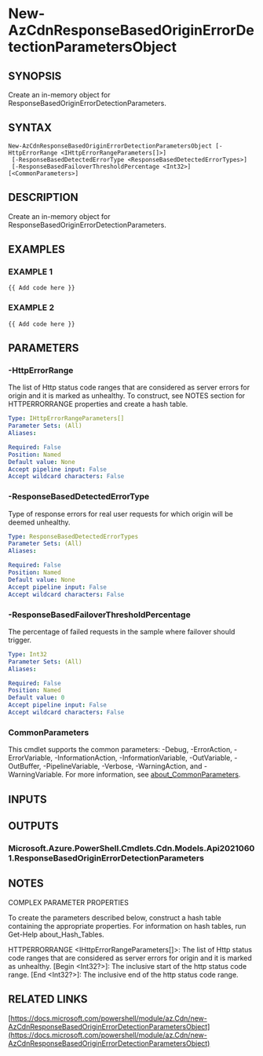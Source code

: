 ﻿---
external help file: Az.Cdn-help.xml
Module Name: Az.Cdn
online version: https://docs.microsoft.com/powershell/module/az.Cdn/new-AzCdnResponseBasedOriginErrorDetectionParametersObject
schema: 2.0.0
---

# New-AzCdnResponseBasedOriginErrorDetectionParametersObject

## SYNOPSIS
Create an in-memory object for ResponseBasedOriginErrorDetectionParameters.

## SYNTAX

```
New-AzCdnResponseBasedOriginErrorDetectionParametersObject [-HttpErrorRange <IHttpErrorRangeParameters[]>]
 [-ResponseBasedDetectedErrorType <ResponseBasedDetectedErrorTypes>]
 [-ResponseBasedFailoverThresholdPercentage <Int32>] [<CommonParameters>]
```

## DESCRIPTION
Create an in-memory object for ResponseBasedOriginErrorDetectionParameters.

## EXAMPLES

### EXAMPLE 1
```
{{ Add code here }}
```

### EXAMPLE 2
```
{{ Add code here }}
```

## PARAMETERS

### -HttpErrorRange
The list of Http status code ranges that are considered as server errors for origin and it is marked as unhealthy.
To construct, see NOTES section for HTTPERRORRANGE properties and create a hash table.

```yaml
Type: IHttpErrorRangeParameters[]
Parameter Sets: (All)
Aliases:

Required: False
Position: Named
Default value: None
Accept pipeline input: False
Accept wildcard characters: False
```

### -ResponseBasedDetectedErrorType
Type of response errors for real user requests for which origin will be deemed unhealthy.

```yaml
Type: ResponseBasedDetectedErrorTypes
Parameter Sets: (All)
Aliases:

Required: False
Position: Named
Default value: None
Accept pipeline input: False
Accept wildcard characters: False
```

### -ResponseBasedFailoverThresholdPercentage
The percentage of failed requests in the sample where failover should trigger.

```yaml
Type: Int32
Parameter Sets: (All)
Aliases:

Required: False
Position: Named
Default value: 0
Accept pipeline input: False
Accept wildcard characters: False
```

### CommonParameters
This cmdlet supports the common parameters: -Debug, -ErrorAction, -ErrorVariable, -InformationAction, -InformationVariable, -OutVariable, -OutBuffer, -PipelineVariable, -Verbose, -WarningAction, and -WarningVariable. For more information, see [about_CommonParameters](http://go.microsoft.com/fwlink/?LinkID=113216).

## INPUTS

## OUTPUTS

### Microsoft.Azure.PowerShell.Cmdlets.Cdn.Models.Api20210601.ResponseBasedOriginErrorDetectionParameters
## NOTES
COMPLEX PARAMETER PROPERTIES

To create the parameters described below, construct a hash table containing the appropriate properties.
For information on hash tables, run Get-Help about_Hash_Tables.

HTTPERRORRANGE \<IHttpErrorRangeParameters\[\]\>: The list of Http status code ranges that are considered as server errors for origin and it is marked as unhealthy.
  \[Begin \<Int32?\>\]: The inclusive start of the http status code range.
  \[End \<Int32?\>\]: The inclusive end of the http status code range.

## RELATED LINKS

[https://docs.microsoft.com/powershell/module/az.Cdn/new-AzCdnResponseBasedOriginErrorDetectionParametersObject](https://docs.microsoft.com/powershell/module/az.Cdn/new-AzCdnResponseBasedOriginErrorDetectionParametersObject)


